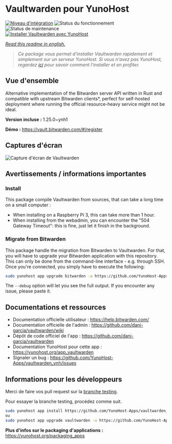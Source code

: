 <!--
N.B.: This README was automatically generated by https://github.com/YunoHost/apps/tree/master/tools/README-generator
It shall NOT be edited by hand.
-->

# Vaultwarden pour YunoHost

[![Niveau d'intégration](https://dash.yunohost.org/integration/vaultwarden.svg)](https://dash.yunohost.org/appci/app/vaultwarden) ![Status du fonctionnement](https://ci-apps.yunohost.org/ci/badges/vaultwarden.status.svg) ![Status de maintenance](https://ci-apps.yunohost.org/ci/badges/vaultwarden.maintain.svg)  
[![Installer Vaultwarden avec YunoHost](https://install-app.yunohost.org/install-with-yunohost.svg)](https://install-app.yunohost.org/?app=vaultwarden)

*[Read this readme in english.](./README.md)*

> *Ce package vous permet d'installer Vaultwarden rapidement et simplement sur un serveur YunoHost.
Si vous n'avez pas YunoHost, regardez [ici](https://yunohost.org/#/install) pour savoir comment l'installer et en profiter.*

## Vue d'ensemble

Alternative implementation of the Bitwarden server API written in Rust and compatible with upstream Bitwarden clients*, perfect for self-hosted deployment where running the official resource-heavy service might not be ideal.

**Version incluse :** 1.25.0~ynh1

**Démo :** https://vault.bitwarden.com/#/register

## Captures d'écran

![Capture d'écran de Vaultwarden](./doc/screenshots/screenshot1.png)

## Avertissements / informations importantes

### Install

This package compile Vaultwarden from sources, that can take a long time on a small computer :

* When installing on a Raspberry Pi 3, this can take more than 1 hour.
* When installing from the webadmin, you can encounter the "504 Gateway Timeout": this is fine, just let it finish in the background.

### Migrate from Bitwarden

This package handle the migration from Bitwarden to Vaultwarden.
For that, you will have to upgrade your Bitwarden application with this repository.
This can only be done from the command-line interface - e.g. through SSH.
Once you're connected, you simply have to execute the following:

```bash
sudo yunohost app upgrade bitwarden -u https://github.com/YunoHost-Apps/vaultwarden_ynh --debug
```

The `--debug` option will let you see the full output. If you encounter any issue, please paste it.

## Documentations et ressources

* Documentation officielle utilisateur : <https://help.bitwarden.com/>
* Documentation officielle de l'admin : <https://github.com/dani-garcia/vaultwarden/wiki>
* Dépôt de code officiel de l'app : <https://github.com/dani-garcia/vaultwarden>
* Documentation YunoHost pour cette app : <https://yunohost.org/app_vaultwarden>
* Signaler un bug : <https://github.com/YunoHost-Apps/vaultwarden_ynh/issues>

## Informations pour les développeurs

Merci de faire vos pull request sur la [branche testing](https://github.com/YunoHost-Apps/vaultwarden_ynh/tree/testing).

Pour essayer la branche testing, procédez comme suit.

``` bash
sudo yunohost app install https://github.com/YunoHost-Apps/vaultwarden_ynh/tree/testing --debug
ou
sudo yunohost app upgrade vaultwarden -u https://github.com/YunoHost-Apps/vaultwarden_ynh/tree/testing --debug
```

**Plus d'infos sur le packaging d'applications :** <https://yunohost.org/packaging_apps>
